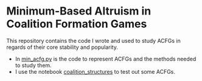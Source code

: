 # Minimum-Based Altruism in Coalition Formation Games

This repository contains the code I wrote and used to study ACFGs in regards of their core stability and popularity.


 * In [min_acfg.py](min_acfg.py) is the code to represent ACFGs and the methods needed to study them.
 * I use the notebook [coalition_structures](coalition_structures.ipynb) to test out some ACFGs.

